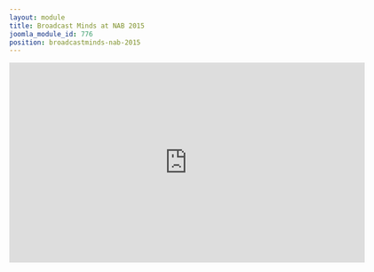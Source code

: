 ```yaml
---
layout: module
title: Broadcast Minds at NAB 2015
joomla_module_id: 776
position: broadcastminds-nab-2015
---
```

<iframe src="https://player.vimeo.com/video/135577806" width="640" height="360" frameborder="0" webkitallowfullscreen="" mozallowfullscreen="" allowfullscreen="allowfullscreen"></iframe>
